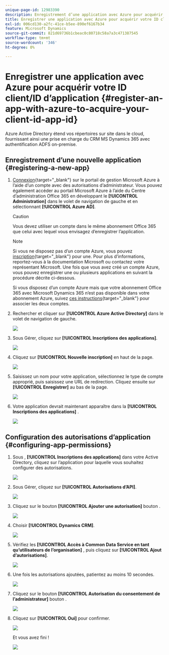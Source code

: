 ```yaml
---
unique-page-id: 12983390
description: Enregistrement d’une application avec Azure pour acquérir votre ID client/ID d’application - Documents Marketo - Documentation du produit
title: Enregistrer une application avec Azure pour acquérir votre ID client/ID d’application
exl-id: 006cd130-a2fc-41ce-b5ee-890ef6167b34
feature: Microsoft Dynamics
source-git-commit: 821d69736b1cbeac0c80718c58a7a3c471387545
workflow-type: tm+mt
source-wordcount: '346'
ht-degree: 0%

---
```


# Enregistrer une application avec Azure pour acquérir votre ID client/ID d’application {#register-an-app-with-azure-to-acquire-your-client-id-app-id}

Azure Active Directory étend vos répertoires sur site dans le cloud, fournissant ainsi une prise en charge du CRM MS Dynamics 365 avec authentification ADFS on-premise.

## Enregistrement d’une nouvelle application {#registering-a-new-app}

1. [Connexion](https://login.microsoftonline.com/){target="_blank"} sur le portail de gestion Microsoft Azure à l’aide d’un compte avec des autorisations d’administrateur. Vous pouvez également accéder au portail Microsoft Azure à l’aide du Centre d’administration Office 365 en développant le **[!UICONTROL Administration]** dans le volet de navigation de gauche et en sélectionnant **[!UICONTROL Azure AD]**.

   >[!CAUTION]
   >
   >Vous devez utiliser un compte dans le même abonnement Office 365 que celui avec lequel vous envisagez d’enregistrer l’application.

   >[!NOTE]
   >
   >Si vous ne disposez pas d’un compte Azure, vous pouvez [inscription](https://azure.microsoft.com/en-us/free/){target="_blank"} pour une. Pour plus d’informations, reportez-vous à la documentation Microsoft ou contactez votre représentant Microsoft. Une fois que vous avez créé un compte Azure, vous pouvez enregistrer une ou plusieurs applications en suivant la procédure décrite ci-dessous.
   >
   >
   >Si vous disposez d’un compte Azure mais que votre abonnement Office 365 avec Microsoft Dynamics 365 n’est pas disponible dans votre abonnement Azure, suivez [ces instructions](https://msdn.microsoft.com/office/office365/howto/setup-development-environment#bk_CreateAzureSubscription){target="_blank"} pour associer les deux comptes.

1. Rechercher et cliquer sur **[!UICONTROL Azure Active Directory]** dans le volet de navigation de gauche.

   ![](assets/two.png)

1. Sous Gérer, cliquez sur **[!UICONTROL Inscriptions des applications]**.

   ![](assets/three.png)

1. Cliquez sur **[!UICONTROL Nouvelle inscription]** en haut de la page.

   ![](assets/four.png)

1. Saisissez un nom pour votre application, sélectionnez le type de compte approprié, puis saisissez une URL de redirection. Cliquez ensuite sur **[!UICONTROL Enregistrer]** au bas de la page.

   ![](assets/five.png)

1. Votre application devrait maintenant apparaître dans la **[!UICONTROL Inscriptions des applications]** .

   ![](assets/six.png)

## Configuration des autorisations d’application {#configuring-app-permissions}

1. Sous , **[!UICONTROL Inscriptions des applications]** dans votre Active Directory, cliquez sur l’application pour laquelle vous souhaitez configurer des autorisations.

   ![](assets/seven.png)

1. Sous Gérer, cliquez sur **[!UICONTROL Autorisations d’API]**.

   ![](assets/eight.png)

1. Cliquez sur le bouton **[!UICONTROL Ajouter une autorisation]** bouton .

   ![](assets/nine.png)

1. Choisir **[!UICONTROL Dynamics CRM]**.

   ![](assets/ten.png)

1. Vérifiez les **[!UICONTROL Accès à Common Data Service en tant qu’utilisateurs de l’organisation]** , puis cliquez sur **[!UICONTROL Ajout d’autorisations]**.

   ![](assets/eleven.png)

1. Une fois les autorisations ajoutées, patientez au moins 10 secondes.

   ![](assets/twelve.png)

1. Cliquez sur le bouton **[!UICONTROL Autorisation du consentement de l’administrateur]** bouton .

   ![](assets/thirteen.png)

1. Cliquez sur **[!UICONTROL Oui]** pour confirmer.

   ![](assets/fourteen.png)

   Et vous avez fini !

   ![](assets/fifteen.png)
